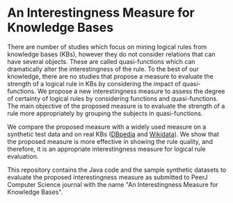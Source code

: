 # An Interestingness Measure for Knowledge Bases

There are number of studies which focus on mining logical rules from knowledge bases (KBs), however they do not consider relations that can have several objects. These are called quasi-functions which can dramatically alter the interestingness of the rule. To the best of our knowledge, there are no studies that propose a measure to evaluate the strength of a logical rule in KBs by considering the impact of quasi-functions. We propose a new interestingness measure to assess the degree of certainty of logical rules by considering  functions and quasi-functions. The main objective of the proposed measure is to evaluate the strength of a rule more appropriately by grouping the subjects in quasi-functions.

We compare the proposed measure with a widely used measure on a synthetic test data and on real KBs ([DBpedia](https://www.dbpedia.org/) and [Wikidata](https://www.wikidata.org/)). We show that the proposed measure is more effective in showing the rule quality, and therefore, it is an appropriate interestingness measure for logical rule evaluation.

This repository contains the Java code and the sample synthetic datasets to evaluate the proposed interestingness measure as submitted to PeerJ Computer Science journal with the name "An Interestingness Measure for Knowledge Bases".
